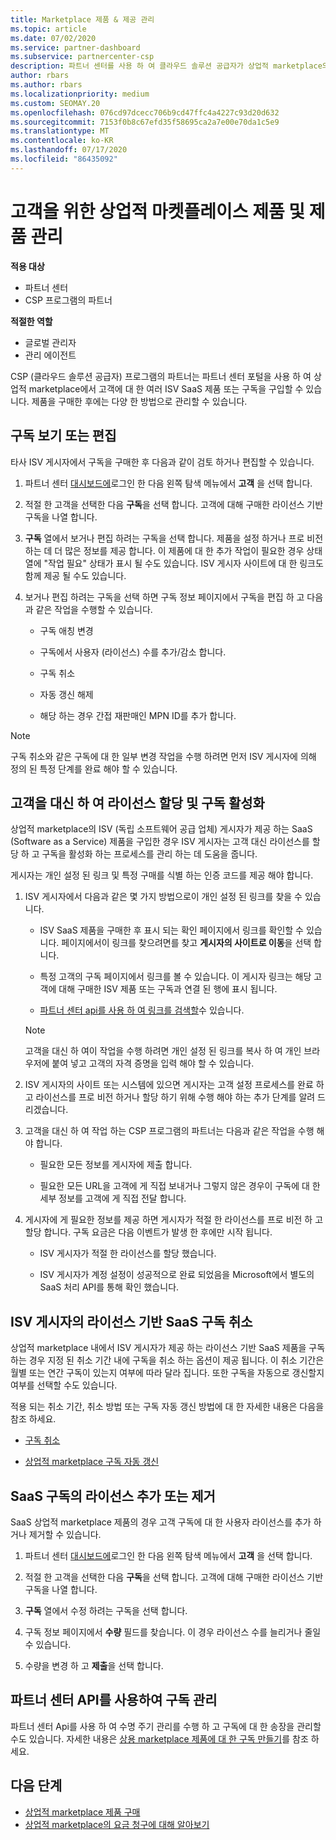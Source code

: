 ```yaml
---
title: Marketplace 제품 & 제공 관리
ms.topic: article
ms.date: 07/02/2020
ms.service: partner-dashboard
ms.subservice: partnercenter-csp
description: 파트너 센터를 사용 하 여 클라우드 솔루션 공급자가 상업적 marketplace의 고객을 위해 구매한 타사 ISV 제품을 관리 하는 방법을 알아봅니다.
author: rbars
ms.author: rbars
ms.localizationpriority: medium
ms.custom: SEOMAY.20
ms.openlocfilehash: 076cd97dcecc706b9cd47ffc4a4227c93d20d632
ms.sourcegitcommit: 7153f0b8c67efd35f58695ca2a7e00e70da1c5e9
ms.translationtype: MT
ms.contentlocale: ko-KR
ms.lasthandoff: 07/17/2020
ms.locfileid: "86435092"
---
```

# <a name="manage-commercial-marketplace-products-and-offers-for-your-customers"></a>고객을 위한 상업적 마켓플레이스 제품 및 제품 관리

**적용 대상**

- 파트너 센터
- CSP 프로그램의 파트너

**적절한 역할**

- 글로벌 관리자
- 관리 에이전트

CSP (클라우드 솔루션 공급자) 프로그램의 파트너는 파트너 센터 포털을 사용 하 여 상업적 marketplace에서 고객에 대 한 여러 ISV SaaS 제품 또는 구독을 구입할 수 있습니다. 제품을 구매한 후에는 다양 한 방법으로 관리할 수 있습니다.

## <a name="view-or-edit-a-subscription"></a>구독 보기 또는 편집

타사 ISV 게시자에서 구독을 구매한 후 다음과 같이 검토 하거나 편집할 수 있습니다.

1. 파트너 센터 [대시보드에](https://partner.microsoft.com/dashboard)로그인 한 다음 왼쪽 탐색 메뉴에서 **고객** 을 선택 합니다.

2. 적절 한 고객을 선택한 다음 **구독**을 선택 합니다. 고객에 대해 구매한 라이선스 기반 구독을 나열 합니다.

3. **구독** 열에서 보거나 편집 하려는 구독을 선택 합니다. 제품을 설정 하거나 프로 비전 하는 데 더 많은 정보를 제공 합니다. 이 제품에 대 한 추가 작업이 필요한 경우 상태 열에 "작업 필요" 상태가 표시 될 수도 있습니다. ISV 게시자 사이트에 대 한 링크도 함께 제공 될 수도 있습니다.

4. 보거나 편집 하려는 구독을 선택 하면 구독 정보 페이지에서 구독을 편집 하 고 다음과 같은 작업을 수행할 수 있습니다.

    - 구독 애칭 변경

    - 구독에서 사용자 (라이선스) 수를 추가/감소 합니다.

    - 구독 취소

    - 자동 갱신 해제

    - 해당 하는 경우 간접 재판매인 MPN ID를 추가 합니다.

> [!NOTE]
> 구독 취소와 같은 구독에 대 한 일부 변경 작업을 수행 하려면 먼저 ISV 게시자에 의해 정의 된 특정 단계를 완료 해야 할 수 있습니다.

## <a name="assign-licenses-and-activate-a-subscription-on-behalf-of-a-customer"></a>고객을 대신 하 여 라이선스 할당 및 구독 활성화

상업적 marketplace의 ISV (독립 소프트웨어 공급 업체) 게시자가 제공 하는 SaaS (Software as a Service) 제품을 구입한 경우 ISV 게시자는 고객 대신 라이선스를 할당 하 고 구독을 활성화 하는 프로세스를 관리 하는 데 도움을 줍니다.

게시자는 개인 설정 된 링크 및 특정 구매를 식별 하는 인증 코드를 제공 해야 합니다.

1. ISV 게시자에서 다음과 같은 몇 가지 방법으로이 개인 설정 된 링크를 찾을 수 있습니다.

   - ISV SaaS 제품을 구매한 후 표시 되는 확인 페이지에서 링크를 확인할 수 있습니다. 페이지에서이 링크를 찾으려면를 찾고 **게시자의 사이트로 이동**을 선택 합니다.

   - 특정 고객의 구독 페이지에서 링크를 볼 수 있습니다. 이 게시자 링크는 해당 고객에 대해 구매한 ISV 제품 또는 구독과 연결 된 행에 표시 됩니다.

   - [파트너 센터 api를 사용 하 여 링크를 검색할](https://docs.microsoft.com/partner-center/develop/get-activation-link-by-order-line-item)수 있습니다.

   > [!NOTE]
   > 고객을 대신 하 여이 작업을 수행 하려면 개인 설정 된 링크를 복사 하 여 개인 브라우저에 붙여 넣고 고객의 자격 증명을 입력 해야 할 수 있습니다.

2. ISV 게시자의 사이트 또는 시스템에 있으면 게시자는 고객 설정 프로세스를 완료 하 고 라이선스를 프로 비전 하거나 할당 하기 위해 수행 해야 하는 추가 단계를 알려 드리겠습니다.

3. 고객을 대신 하 여 작업 하는 CSP 프로그램의 파트너는 다음과 같은 작업을 수행 해야 합니다.

    - 필요한 모든 정보를 게시자에 제출 합니다.

    - 필요한 모든 URL을 고객에 게 직접 보내거나 그렇지 않은 경우이 구독에 대 한 세부 정보를 고객에 게 직접 전달 합니다.

4. 게시자에 게 필요한 정보를 제공 하면 게시자가 적절 한 라이선스를 프로 비전 하 고 할당 합니다. 구독 요금은 다음 이벤트가 발생 한 후에만 시작 됩니다.

    - ISV 게시자가 적절 한 라이선스를 할당 했습니다.

    - ISV 게시자가 계정 설정이 성공적으로 완료 되었음을 Microsoft에서 별도의 SaaS 처리 API를 통해 확인 했습니다.

## <a name="cancel-a-license-based-saas-subscription-from-an-isv-publisher"></a>ISV 게시자의 라이선스 기반 SaaS 구독 취소

상업적 marketplace 내에서 ISV 게시자가 제공 하는 라이선스 기반 SaaS 제품을 구독 하는 경우 지정 된 취소 기간 내에 구독을 취소 하는 옵션이 제공 됩니다. 이 취소 기간은 월별 또는 연간 구독이 있는지 여부에 따라 달라 집니다. 또한 구독을 자동으로 갱신할지 여부를 선택할 수도 있습니다.

적용 되는 취소 기간, 취소 방법 또는 구독 자동 갱신 방법에 대 한 자세한 내용은 다음을 참조 하세요.

- [구독 취소](create-a-new-subscription.md#cancel-a-subscription)

- [상업적 marketplace 구독 자동 갱신](create-a-new-subscription.md#choose-whether-to-automatically-renew-a-commercial-marketplace-subscription)

## <a name="add-or-remove-licenses-for-a-saas-subscription"></a>SaaS 구독의 라이선스 추가 또는 제거

SaaS 상업적 marketplace 제품의 경우 고객 구독에 대 한 사용자 라이선스를 추가 하거나 제거할 수 있습니다.

1. 파트너 센터 [대시보드에](https://partner.microsoft.com/dashboard)로그인 한 다음 왼쪽 탐색 메뉴에서 **고객** 을 선택 합니다.

2. 적절 한 고객을 선택한 다음 **구독**을 선택 합니다. 고객에 대해 구매한 라이선스 기반 구독을 나열 합니다.

3. **구독** 열에서 수정 하려는 구독을 선택 합니다.

4. 구독 정보 페이지에서 **수량** 필드를 찾습니다. 이 경우 라이선스 수를 늘리거나 줄일 수 있습니다.

5. 수량을 변경 하 고 **제출**을 선택 합니다.

## <a name="manage-subscriptions-using-partner-center-apis"></a>파트너 센터 API를 사용하여 구독 관리

파트너 센터 Api를 사용 하 여 수명 주기 관리를 수행 하 고 구독에 대 한 송장을 관리할 수도 있습니다. 자세한 내용은 [상용 marketplace 제품에 대 한 구독 만들기](https://docs.microsoft.com/partner-center/develop/create-subscription-azure-marketplace-products)를 참조 하세요.

## <a name="next-steps"></a>다음 단계

- [상업적 marketplace 제품 구매](csp-commercial-marketplace-purchase.md)
- [상업적 marketplace의 요금 청구에 대해 알아보기](csp-commercial-marketplace-billing.md)